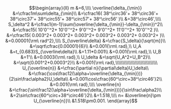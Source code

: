 $$\begin{array}{ll}
	m
	&=6,\\\\
	\overline{\delta_{\min}}
	&=\cfrac1m\sum\delta_{\min}\\
	&=\cfrac16(
		38^\circ36'+
		38^\circ36'+
		38^\circ37'+
		38^\circ55'+
		38^\circ57'+
		38^\circ56'
		)\\
	&=38^\circ46',\\\\
	S_\delta^2
	&=\cfrac1{m-1}\sum(\overline{\delta_{\min}}-\delta_{\min})^2\\
	&=\cfrac15(
		10'0''^2+
		10'0''^2+
		9'0''^2+
		9'0''^2+
		11'0''^2+
		10'0''^2
		)\\
	&=\cfrac15(
		0.003^2+
		0.003^2+
		0.003^2+
		0.003^2+
		0.003^2+
		0.003^2+
		)\\
	&=0.00001{\rm\ rad^2},\\\\
	S_{\overline\delta}
	&=\cfrac{S_\delta}{\sqrt{m}}\\
	&=\sqrt\cfrac{0.00001}{6}\\
	&=0.001{\rm\ rad},\\
	U_A
	&=t_{0.683}S_{\overline\delta}\\
	&=1.11*0.001\\
	&=0.001{\rm\ rad},\\
	U_B
	&=1'\\
	&=0.0003{\rm\ rad},\\
	U_\delta
	&=\sqrt{U_A^2+U_B^2}\\
	&=\sqrt{0.001^2+0.0003^2}\\
	&=0.001{\rm\ rad},\\\\\\\\\\\\\\\\\\\\\\\\\\\\\\
	U_{\overline{n}}
	&=\cfrac{\partial n}{\partial\delta}U_\delta\\
	&=\cfrac{\cos\frac12(\alpha+\overline{\delta_{\min}})}{2\sin\frac\alpha2}U_\delta\\
	&=0.001\cos\cfrac{60^\circ+38^\circ46'}2\\
	&=0.001{\rm\ rad},\\\\
	\overline{n}
	&=\cfrac{\sin\frac12(\alpha+\overline{\delta_{\min}})}{\sin\frac\alpha2}\\
	&=2\sin\cfrac{60^\circ+38^\circ46'}2\\
	&=1.518,\\\\
	n=
	&\overline{n}\pm U_{\overline{n}}\\
	&1.518\pm0.001.
\end{array}$$